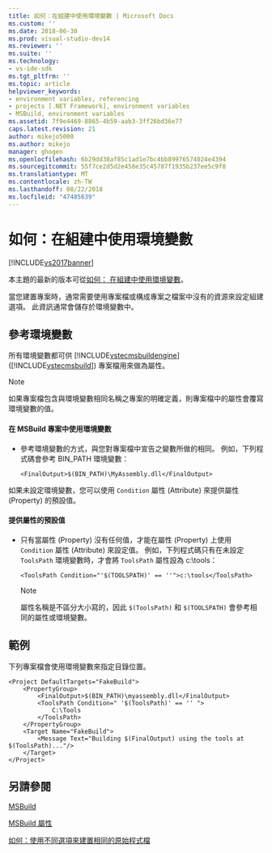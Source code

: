 ```yaml
---
title: 如何：在組建中使用環境變數 | Microsoft Docs
ms.custom: ''
ms.date: 2018-06-30
ms.prod: visual-studio-dev14
ms.reviewer: ''
ms.suite: ''
ms.technology:
- vs-ide-sdk
ms.tgt_pltfrm: ''
ms.topic: article
helpviewer_keywords:
- environment variables, referencing
- projects [.NET Framework], environment variables
- MSBuild, environment variables
ms.assetid: 7f9e4469-8865-4b59-aab3-3ff26bd36e77
caps.latest.revision: 21
author: mikejo5000
ms.author: mikejo
manager: ghogen
ms.openlocfilehash: 6b29dd38af85c1ad1e7bc4bb89976574024e4394
ms.sourcegitcommit: 55f7ce2d5d2e458e35c45787f1935b237ee5c9f8
ms.translationtype: MT
ms.contentlocale: zh-TW
ms.lasthandoff: 08/22/2018
ms.locfileid: "47485639"
---
```

# <a name="how-to-use-environment-variables-in-a-build"></a>如何：在組建中使用環境變數
[!INCLUDE[vs2017banner](../includes/vs2017banner.md)]

本主題的最新的版本可從[如何： 在組建中使用環境變數](https://docs.microsoft.com/visualstudio/msbuild/how-to-use-environment-variables-in-a-build)。  
  
  
當您建置專案時，通常需要使用專案檔或構成專案之檔案中沒有的資源來設定組建選項。 此資訊通常會儲存於環境變數中。  
  
## <a name="referencing-environment-variables"></a>參考環境變數  
 所有環境變數都可供 [!INCLUDE[vstecmsbuildengine](../includes/vstecmsbuildengine-md.md)] ([!INCLUDE[vstecmsbuild](../includes/vstecmsbuild-md.md)]) 專案檔用來做為屬性。  
  
> [!NOTE]
>  如果專案檔包含與環境變數相同名稱之專案的明確定義，則專案檔中的屬性會覆寫環境變數的值。  
  
#### <a name="to-use-an-environment-variable-in-an-msbuild-project"></a>在 MSBuild 專案中使用環境變數  
  
-   參考環境變數的方式，與您對專案檔中宣告之變數所做的相同。 例如，下列程式碼會參考 BIN_PATH 環境變數：  
  
     `<FinalOutput>$(BIN_PATH)\MyAssembly.dll</FinalOutput>`  
  
 如果未設定環境變數，您可以使用 `Condition` 屬性 (Attribute) 來提供屬性 (Property) 的預設值。  
  
#### <a name="to-provide-a-default-value-for-a-property"></a>提供屬性的預設值  
  
-   只有當屬性 (Property) 沒有任何值，才能在屬性 (Property) 上使用 `Condition` 屬性 (Attribute) 來設定值。 例如，下列程式碼只有在未設定 `ToolsPath` 環境變數時，才會將 `ToolsPath` 屬性設為 c:\tools：  
  
     `<ToolsPath Condition="'$(TOOLSPATH)' == ''">c:\tools</ToolsPath>`  
  
    > [!NOTE]
    >  屬性名稱是不區分大小寫的，因此 `$(ToolsPath)` 和 `$(TOOLSPATH)` 會參考相同的屬性或環境變數。  
  
## <a name="example"></a>範例  
 下列專案檔會使用環境變數來指定目錄位置。  
  
```  
<Project DefaultTargets="FakeBuild">  
    <PropertyGroup>  
        <FinalOutput>$(BIN_PATH)\myassembly.dll</FinalOutput>  
        <ToolsPath Condition=" '$(ToolsPath)' == '' ">  
            C:\Tools  
        </ToolsPath>  
    </PropertyGroup>  
    <Target Name="FakeBuild">  
        <Message Text="Building $(FinalOutput) using the tools at $(ToolsPath)..."/>  
    </Target>  
</Project>  
```  
  
## <a name="see-also"></a>另請參閱  

[ MSBuild](msbuild.md)

[MSBuild 屬性](../msbuild/msbuild-properties1.md)

[如何：使用不同選項來建置相同的原始程式檔](../msbuild/how-to-build-the-same-source-files-with-different-options.md)



